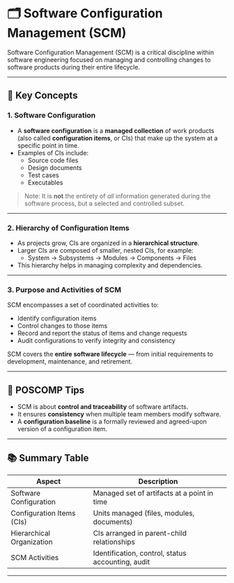 <!-- File: software_engineering/software_configuration_management.md -->

# 🗂️ Software Configuration Management (SCM)

Software Configuration Management (SCM) is a critical discipline within software engineering focused on managing and controlling changes to software products during their entire lifecycle.

---

## 📌 Key Concepts

### 1. Software Configuration

- A **software configuration** is a **managed collection** of work products (also called **configuration items**, or CIs) that make up the system at a specific point in time.
- Examples of CIs include:
  - Source code files
  - Design documents
  - Test cases
  - Executables

> Note: It is **not** the entirety of *all* information generated during the software process, but a selected and controlled subset.

---

### 2. Hierarchy of Configuration Items

- As projects grow, CIs are organized in a **hierarchical structure**.
- Larger CIs are composed of smaller, nested CIs, for example:
  - System → Subsystems → Modules → Components → Files
- This hierarchy helps in managing complexity and dependencies.

---

### 3. Purpose and Activities of SCM

SCM encompasses a set of coordinated activities to:

- Identify configuration items
- Control changes to those items
- Record and report the status of items and change requests
- Audit configurations to verify integrity and consistency

SCM covers the **entire software lifecycle** — from initial requirements to development, maintenance, and retirement.

---

## 🧠 POSCOMP Tips

- SCM is about **control and traceability** of software artifacts.
- It ensures **consistency** when multiple team members modify software.
- A **configuration baseline** is a formally reviewed and agreed-upon version of a configuration item.

---

## 📚 Summary Table

| Aspect                       | Description                                    |
|-----------------------------|------------------------------------------------|
| Software Configuration       | Managed set of artifacts at a point in time   |
| Configuration Items (CIs)    | Units managed (files, modules, documents)     |
| Hierarchical Organization   | CIs arranged in parent-child relationships    |
| SCM Activities              | Identification, control, status accounting, audit |

---
